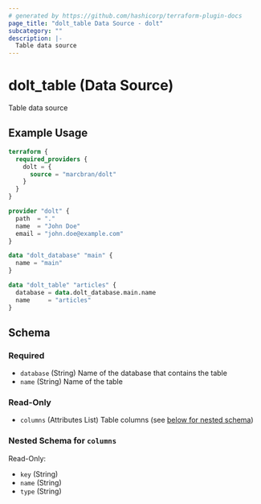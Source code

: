 ```yaml
---
# generated by https://github.com/hashicorp/terraform-plugin-docs
page_title: "dolt_table Data Source - dolt"
subcategory: ""
description: |-
  Table data source
---
```


# dolt_table (Data Source)

Table data source

## Example Usage

```terraform
terraform {
  required_providers {
    dolt = {
      source = "marcbran/dolt"
    }
  }
}

provider "dolt" {
  path  = "."
  name  = "John Doe"
  email = "john.doe@example.com"
}

data "dolt_database" "main" {
  name = "main"
}

data "dolt_table" "articles" {
  database = data.dolt_database.main.name
  name     = "articles"
}
```

<!-- schema generated by tfplugindocs -->
## Schema

### Required

- `database` (String) Name of the database that contains the table
- `name` (String) Name of the table

### Read-Only

- `columns` (Attributes List) Table columns (see [below for nested schema](#nestedatt--columns))

<a id="nestedatt--columns"></a>
### Nested Schema for `columns`

Read-Only:

- `key` (String)
- `name` (String)
- `type` (String)
